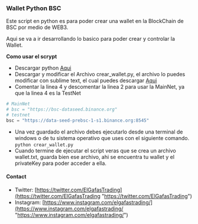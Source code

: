 ### Wallet Python BSC

Este script en python es para poder crear una wallet en la BlockChain de BSC por medio de WEB3.

Aqui se va a ir desarrollando lo basico para poder crear y controlar la Wallet.

**Como usar el scrypt**
- Descargar python [Aqui](https://www.python.org/ "Aqui")
- Descargar y modificar el Archivo crear_wallet.py, el archivo lo puedes modificar con sublime text, el cual puedes descargar [Aqui](https://www.sublimetext.com/ "Aqui")
- Comentar la linea 4 y descomentar la linea 2 para usar la MainNet, ya que la linea 4 es la TestNet
```python
# MainNet
# bsc = "https://bsc-dataseed.binance.org"
# testnet
bsc = "https://data-seed-prebsc-1-s1.binance.org:8545"
```
- Una vez guardado el archivo debes ejecutarlo desde una terminal de windows o de tu sistema operativo que uses con el siguiente comando.
`python crear_wallet.py`
- Cuando termine de ejecutar el script veras que se crea un archivo wallet.txt, guarda bien ese archivo, ahi se encuentra tu wallet y el privateKey para poder acceder a ella.

#### Contact
- Twitter: [https://twitter.com/ElGafasTrading](https://twitter.com/ElGafasTrading "https://twitter.com/ElGafasTrading")
- Instagram: [https://www.instagram.com/elgafastrading/](https://www.instagram.com/elgafastrading/ "https://www.instagram.com/elgafastrading/")
